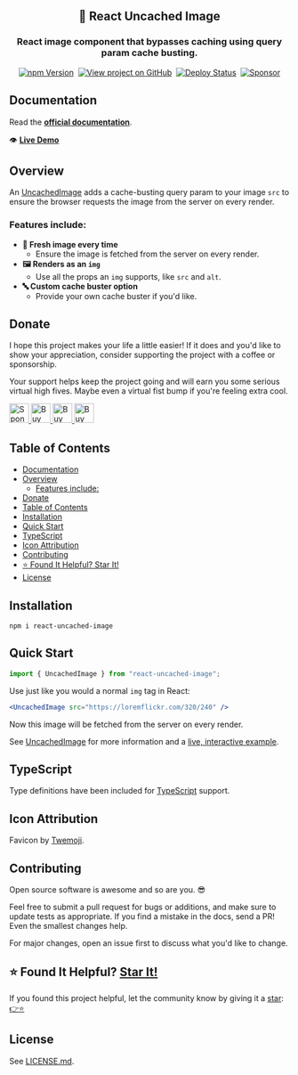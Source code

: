 <h2 align="center">
  🌅 React Uncached Image
</h2>
<h3 align="center">
  React image component that bypasses caching using query param cache busting.
</h3>
<p align="center">
  <a href="https://badge.fury.io/js/react-uncached-image" target="_blank" rel="noopener noreferrer"><img src="https://badge.fury.io/js/react-uncached-image.svg" alt="npm Version" /></a>&nbsp;
  <a href="https://github.com/justinmahar/react-uncached-image/" target="_blank" rel="noopener noreferrer"><img src="https://img.shields.io/badge/GitHub-Source-success" alt="View project on GitHub" /></a>&nbsp;
  <a href="https://github.com/justinmahar/react-uncached-image/actions?query=workflow%3ADeploy" target="_blank" rel="noopener noreferrer"><img src="https://github.com/justinmahar/react-uncached-image/workflows/Deploy/badge.svg" alt="Deploy Status" /></a>&nbsp;
  <a href="https://github.com/sponsors/justinmahar" target="_blank" rel="noopener noreferrer"><img src="https://img.shields.io/static/v1?label=Sponsor&message=%E2%9D%A4&logo=GitHub&color=%23fe8e86" alt="Sponsor"/></a>
</p>

## Documentation

Read the **[official documentation](https://justinmahar.github.io/react-uncached-image/)**.

👁️ **[Live Demo](https://justinmahar.github.io/react-uncached-image/UncachedImage#example)**

## Overview

An [UncachedImage](https://justinmahar.github.io/react-uncached-image/UncachedImage) adds a cache-busting query param to your image `src` to ensure the browser requests the image from the server on every render.

### Features include:

- **🐣 Fresh image every time**
  - Ensure the image is fetched from the server on every render.
- **🖼️ Renders as an `img`**
  - Use all the props an `img` supports, like `src` and `alt`.
- **🔤 Custom cache buster option**
  - Provide your own cache buster if you'd like.

[lock:donate]::🚫---------------------------------------

## Donate 

I hope this project makes your life a little easier! If it does and you'd like to show your appreciation, consider supporting the project with a coffee or sponsorship. 

Your support helps keep the project going and will earn you some serious virtual high fives. Maybe even a virtual fist bump if you're feeling extra cool.

<a href="https://github.com/sponsors/justinmahar">
  <img src="https://justinmahar.github.io/react-kindling/support/sponsor.png" alt="Sponsor via GitHub" height="35" />
</a> <a href="https://paypal.me/thejustinmahar/5">
  <img src="https://justinmahar.github.io/react-kindling/support/coffee-1.png" alt="Buy me a coffee" height="35" />
</a> <a href="https://paypal.me/thejustinmahar/15">
  <img src="https://justinmahar.github.io/react-kindling/support/coffee-3.png" alt="Buy me 3 coffees" height="35" />
</a> <a href="https://paypal.me/thejustinmahar/25">
  <img src="https://justinmahar.github.io/react-kindling/support/coffee-5.png" alt="Buy me 5 coffees" height="35" />
</a>

[/lock:donate]::---------------------------------------🚫

## Table of Contents 

- [Documentation](#documentation)
- [Overview](#overview)
  - [Features include:](#features-include)
- [Donate](#donate)
- [Table of Contents](#table-of-contents)
- [Installation](#installation)
- [Quick Start](#quick-start)
- [TypeScript](#typescript)
- [Icon Attribution](#icon-attribution)
- [Contributing](#contributing)
- [⭐ Found It Helpful? Star It!](#-found-it-helpful-star-it)
- [License](#license)

## Installation

```
npm i react-uncached-image
```

## Quick Start


```jsx
import { UncachedImage } from "react-uncached-image";
```

Use just like you would a normal `img` tag in React:

```jsx
<UncachedImage src="https://loremflickr.com/320/240" />
```

Now this image will be fetched from the server on every render.

See [UncachedImage](https://justinmahar.github.io/react-uncached-image/UncachedImage) for more information and a [live, interactive example](https://justinmahar.github.io/react-uncached-image/UncachedImage#example).

[lock:typescript]::🚫---------------------------------------

## TypeScript

Type definitions have been included for [TypeScript](https://www.typescriptlang.org/) support.

[/lock:typescript]::---------------------------------------🚫

[lock:icon]::🚫---------------------------------------

## Icon Attribution

Favicon by [Twemoji](https://github.com/twitter/twemoji).

[/lock:icon]::---------------------------------------🚫

[lock:contributing]::🚫---------------------------------------

## Contributing

Open source software is awesome and so are you. 😎

Feel free to submit a pull request for bugs or additions, and make sure to update tests as appropriate. If you find a mistake in the docs, send a PR! Even the smallest changes help.

For major changes, open an issue first to discuss what you'd like to change.

[/lock:contributing]::---------------------------------------🚫

## ⭐ Found It Helpful? [Star It!](https://github.com/justinmahar/react-uncached-image/stargazers)

If you found this project helpful, let the community know by giving it a [star](https://github.com/justinmahar/react-uncached-image/stargazers): [👉⭐](https://github.com/justinmahar/react-uncached-image/stargazers)

## License

See [LICENSE.md](https://justinmahar.github.io/react-uncached-image/?path=/story/license--page).